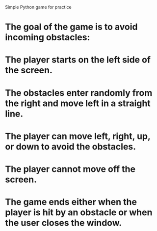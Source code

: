 Simple Python game for practice

# The goal of the game is to avoid incoming obstacles:
# The player starts on the left side of the screen.
# The obstacles enter randomly from the right and move left in a straight line.
# The player can move left, right, up, or down to avoid the obstacles.
# The player cannot move off the screen.
# The game ends either when the player is hit by an obstacle or when the user closes the window.
